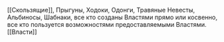 [[Скользящие]], Прыгуны, Ходоки, Одонги, Травяные Невесты, Альбиносы, Шабнаки, все кто созданы Властями прямо или косвенно, все кто пользуется возможностями предоставляемыми Властями.
[[Власти]] 
